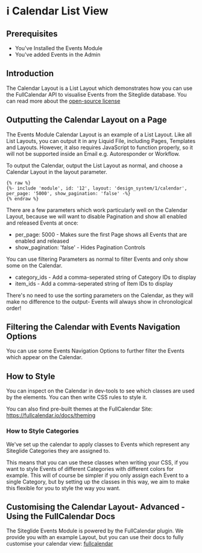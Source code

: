 # ℹ️ Calendar List View

## Prerequisites

* You've Installed the Events Module
* You've added Events in the Admin

## Introduction

The Calendar Layout is a List Layout which demonstrates how you can use the FullCalendar API to visualise Events from the Siteglide database. You can read more about the [open-source license](https://fullcalendar.io/license)

## Outputting the Calendar Layout on a Page

The Events Module Calendar Layout is an example of a List Layout. Like all List Layouts, you can output it in any Liquid File, including Pages, Templates and Layouts. However, it also requires JavaScript to function properly, so it will not be supported inside an Email e.g. Autoresponder or Workflow.

To output the Calendar, output the List Layout as normal, and choose a Calendar Layout in the layout parameter.

```liquid
{% raw %}
{%- include 'module', id: '12', layout: 'design_system/1/calendar', per_page: '5000', show_pagination: 'false' -%}
{% endraw %}
```

There are a few parameters which work particularly well on the Calendar Layout, because we will want to disable Pagination and show all enabled and released Events at once:

* per\_page: 5000 - Makes sure the first Page shows all Events that are enabled and released
* show\_pagination: 'false' - Hides Pagination Controls

You can use filtering Parameters as normal to filter Events and only show some on the Calendar.

* category\_ids - Add a comma-seperated string of Category IDs to display
* item\_ids - Add a comma-seperated string of Item IDs to display

There's no need to use the sorting parameters on the Calendar, as they will make no difference to the output- Events will always show in chronological order!

## Filtering the Calendar with Events Navigation Options

You can use some Events Navigation Options to further filter the Events which appear on the Calendar.

## How to Style

You can inspect on the Calendar in dev-tools to see which classes are used by the elements. You can then write CSS rules to style it.

You can also find pre-built themes at the FullCalendar Site: https://fullcalendar.io/docs/theming

### How to Style Categories

We've set up the calendar to apply classes to Events which represent any Siteglide Categories they are assigned to.

This means that you can use these classes when writing your CSS, if you want to style Events of different Categories with different colors for example. This will of course be simpler if you only assign each Event to a single Category, but by setting up the classes in this way, we aim to make this flexible for you to style the way you want.

## Customising the Calendar Layout- Advanced - Using the FullCalendar Docs

The Siteglide Events Module is powered by the FullCalendar plugin. We provide you with an example Layout, but you can use their docs to fully customise your calendar view: [fullcalendar](https://fullcalendar.io/)
